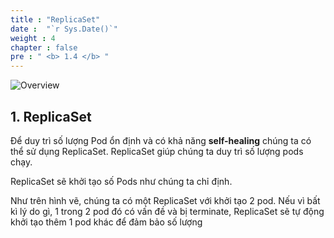 ```yaml
---
title : "ReplicaSet"
date :  "`r Sys.Date()`" 
weight : 4 
chapter : false
pre : " <b> 1.4 </b> "
---
```


![Overview](/fcj-ss2-workshop-002/images/1-Basic_concepts./05.png)

## 1. ReplicaSet

Để duy trì số lượng Pod ổn định và có khả năng **self-healing** chúng ta có thể sử dụng ReplicaSet. ReplicaSet giúp chúng ta duy trì số lượng pods chạy. 

ReplicaSet sẽ khởi tạo số Pods như chúng ta chỉ định.

Như trên hình vẽ, chúng ta có một ReplicaSet với khởi tạo 2 pod. Nếu vì bất kì lý do gì, 1 trong 2 pod đó có vấn đề và bị terminate, ReplicaSet sẽ tự động khởi tạo thêm 1 pod khác để đảm bảo số lượng